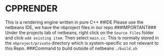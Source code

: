 # CPPRENDER
This is a rendering engine written in pure C++
##IDE
Please use the netbeans IDE, we have the nbproject files in our repo
###IMPORTANT###
Under the projects tab of netbeans, right click on the `Source Files` folder and click `add existing item`.  Then select `main.cc`.  This is normally stored in the `nbproject/private` directory which is system-specific so not relevant to this Repo.
###Command to build outside of netbeans
`./build.sh`
